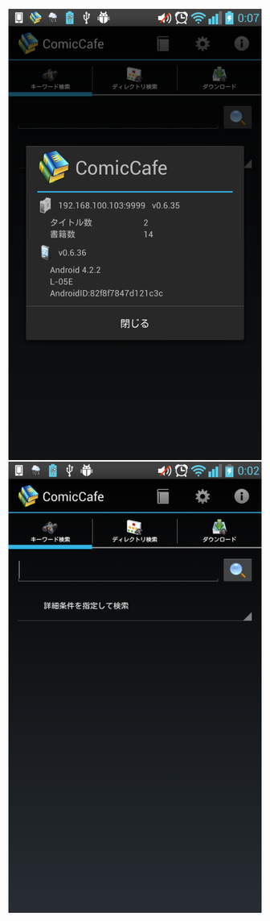 ![Permission](https://raw.githubusercontent.com/burton999dev/ComicCafeHelp/master/images/ja/client/Information.png)
![Permission](https://raw.githubusercontent.com/burton999dev/ComicCafeHelp/master/images/ja/client/Main.png)
